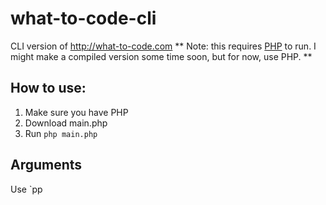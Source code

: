 # what-to-code-cli
CLI version of http://what-to-code.com
** Note: this requires [PHP](https://www.php.net/downloads.php) to run. I might make a compiled version some time soon, but for now, use PHP. **

## How to use:
1. Make sure you have PHP
2. Download main.php
3. Run `php main.php`

## Arguments
Use `pp
